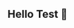 <script>
var installGlia=function(a){
  !function(a,b,c,d){
    var e = a.createElement(b),
        f = a.getElementsByTagName(b)[0];
    e.async=1,
    e.src=c,
    e.type="text/javascript",
    d&&e.addEventListener("load",d),
    f.parentNode.insertBefore(e,f)
  }
  (document,"script","https://api.glia.com/salemove_integration.js",a)
};
installGlia();
</script>
<script type="text/javascript" src="https://js.poshdevelopment.com/glia/render.js"></script>

<h2>Hello Test 👋</h2>
